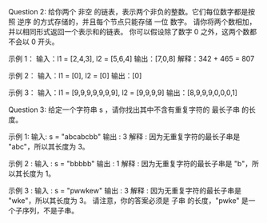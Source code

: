 Question 2:
给你两个 非空 的链表，表示两个非负的整数。它们每位数字都是按照 逆序 的方式存储的，并且每个节点只能存储 一位 数字。
请你将两个数相加，并以相同形式返回一个表示和的链表。
你可以假设除了数字 0 之外，这两个数都不会以 0 开头。

示例 1：
  输入：l1 = [2,4,3], l2 = [5,6,4]
  输出：[7,0,8]
  解释：342 + 465 = 807

示例 2：
  输入：l1 = [0], l2 = [0]
  输出：[0]

示例 3：
  输入：l1 = [9,9,9,9,9,9,9], l2 = [9,9,9,9]
  输出：[8,9,9,9,0,0,0,1]

Question 3:
给定一个字符串 s ，请你找出其中不含有重复字符的 最长子串 的长度。

示例 1:
  输入: s = "abcabcbb"
  输出 : 3
  解释 : 因为无重复字符的最长子串是 "abc"，所以其长度为 3。

示例 2 :
  输入 : s = "bbbbb"
  输出 : 1
  解释 : 因为无重复字符的最长子串是 "b"，所以其长度为 1。

示例 3 :
  输入 : s = "pwwkew"
  输出 : 3
  解释 : 因为无重复字符的最长子串是 "wke"，所以其长度为 3。
  请注意，你的答案必须是 子串 的长度，"pwke" 是一个子序列，不是子串。

